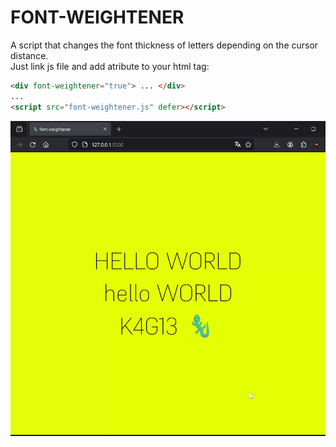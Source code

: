 # FONT-WEIGHTENER

A script that changes the font thickness of letters depending on the cursor distance. <br>
Just link js file and add atribute to your html tag:
```html
<div font-weightener="true"> ... </div>
...
<script src="font-weightener.js" defer></script>
```

![result gif](result.gif)
